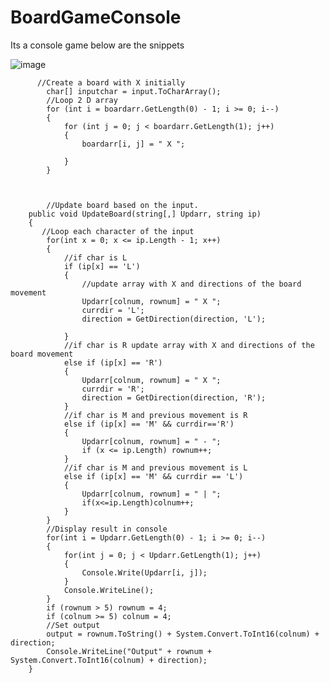 # BoardGameConsole

Its a console game below are the snippets

![image](https://user-images.githubusercontent.com/35574314/229578711-a6a6cb63-e81a-465f-bc96-da653961898a.png)



          //Create a board with X initially
            char[] inputchar = input.ToCharArray();
            //Loop 2 D array
            for (int i = boardarr.GetLength(0) - 1; i >= 0; i--)
            {
                for (int j = 0; j < boardarr.GetLength(1); j++)
                {
                    boardarr[i, j] = " X ";

                }
            }
            
            
            
            //Update board based on the input.
        public void UpdateBoard(string[,] Updarr, string ip)
        {
           //Loop each character of the input
            for(int x = 0; x <= ip.Length - 1; x++)
            {
                //if char is L
                if (ip[x] == 'L')
                {
                    //update array with X and directions of the board movement
                    Updarr[colnum, rownum] = " X ";
                    currdir = 'L';
                    direction = GetDirection(direction, 'L');

                }
                //if char is R update array with X and directions of the board movement
                else if (ip[x] == 'R')
                {
                    Updarr[colnum, rownum] = " X ";
                    currdir = 'R';
                    direction = GetDirection(direction, 'R');
                }
                //if char is M and previous movement is R
                else if (ip[x] == 'M' && currdir=='R')
                {
                    Updarr[colnum, rownum] = " - ";
                    if (x <= ip.Length) rownum++;
                }
                //if char is M and previous movement is L
                else if (ip[x] == 'M' && currdir == 'L')
                {
                    Updarr[colnum, rownum] = " | ";
                    if(x<=ip.Length)colnum++;
                }
            }
            //Display result in console
            for(int i = Updarr.GetLength(0) - 1; i >= 0; i--)
            {
                for(int j = 0; j < Updarr.GetLength(1); j++)
                {
                    Console.Write(Updarr[i, j]);
                }
                Console.WriteLine();
            }
            if (rownum > 5) rownum = 4;
            if (colnum >= 5) colnum = 4;
            //Set output
            output = rownum.ToString() + System.Convert.ToInt16(colnum) + direction;
            Console.WriteLine("Output" + rownum + System.Convert.ToInt16(colnum) + direction);
        }
